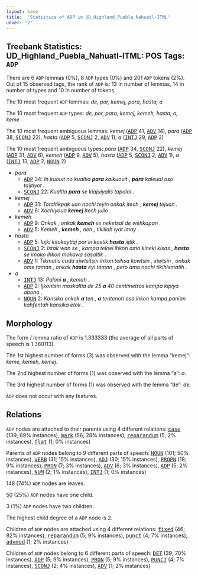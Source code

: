```yaml
---
layout: base
title:  'Statistics of ADP in UD_Highland_Puebla_Nahuatl-ITML'
udver: '2'
---
```


## Treebank Statistics: UD_Highland_Puebla_Nahuatl-ITML: POS Tags: `ADP`

There are 6 `ADP` lemmas (0%), 8 `ADP` types (0%) and 201 `ADP` tokens (2%).
Out of 15 observed tags, the rank of `ADP` is: 13 in number of lemmas, 14 in number of types and 10 in number of tokens.

The 10 most frequent `ADP` lemmas: <em>de, por, kemej, para, hasta, a</em>

The 10 most frequent `ADP` types:  <em>de, por, para, kemej, kemeh, hasta, a, keme</em>

The 10 most frequent ambiguous lemmas: <em>kemej</em> (<tt><a href="azz_itml-pos-ADP.html">ADP</a></tt> 41, <tt><a href="azz_itml-pos-ADV.html">ADV</a></tt> 14), <em>para</em> (<tt><a href="azz_itml-pos-ADP.html">ADP</a></tt> 38, <tt><a href="azz_itml-pos-SCONJ.html">SCONJ</a></tt> 22), <em>hasta</em> (<tt><a href="azz_itml-pos-ADP.html">ADP</a></tt> 5, <tt><a href="azz_itml-pos-SCONJ.html">SCONJ</a></tt> 2, <tt><a href="azz_itml-pos-ADV.html">ADV</a></tt> 1), <em>a</em> (<tt><a href="azz_itml-pos-INTJ.html">INTJ</a></tt> 29, <tt><a href="azz_itml-pos-ADP.html">ADP</a></tt> 2)

The 10 most frequent ambiguous types:  <em>para</em> (<tt><a href="azz_itml-pos-ADP.html">ADP</a></tt> 34, <tt><a href="azz_itml-pos-SCONJ.html">SCONJ</a></tt> 22), <em>kemej</em> (<tt><a href="azz_itml-pos-ADP.html">ADP</a></tt> 31, <tt><a href="azz_itml-pos-ADV.html">ADV</a></tt> 6), <em>kemeh</em> (<tt><a href="azz_itml-pos-ADP.html">ADP</a></tt> 9, <tt><a href="azz_itml-pos-ADV.html">ADV</a></tt> 5), <em>hasta</em> (<tt><a href="azz_itml-pos-ADP.html">ADP</a></tt> 5, <tt><a href="azz_itml-pos-SCONJ.html">SCONJ</a></tt> 2, <tt><a href="azz_itml-pos-ADV.html">ADV</a></tt> 1), <em>a</em> (<tt><a href="azz_itml-pos-INTJ.html">INTJ</a></tt> 13, <tt><a href="azz_itml-pos-ADP.html">ADP</a></tt> 2, <tt><a href="azz_itml-pos-NOUN.html">NOUN</a></tt> 2)


* <em>para</em>
  * <tt><a href="azz_itml-pos-ADP.html">ADP</a></tt> 34: <em>In kuouit no kualtia <b>para</b> kalkuouit , <b>para</b> kaleual oso taijtiyot .</em>
  * <tt><a href="azz_itml-pos-SCONJ.html">SCONJ</a></tt> 22: <em>Kualtia <b>para</b> se kiajuiyalis tapalol .</em>
* <em>kemej</em>
  * <tt><a href="azz_itml-pos-ADP.html">ADP</a></tt> 31: <em>Totaltikpak uan nochi teyin onkak itech , <b>kemej</b> tejuan .</em>
  * <tt><a href="azz_itml-pos-ADV.html">ADV</a></tt> 6: <em>Xochiyoua <b>kemej</b> itech julio .</em>
* <em>kemeh</em>
  * <tt><a href="azz_itml-pos-ADP.html">ADP</a></tt> 9: <em>Onkak , onkak <b>kemeh</b> se neketsal de wehkapan .</em>
  * <tt><a href="azz_itml-pos-ADV.html">ADV</a></tt> 5: <em>Kemeh , <b>kemeh</b> , nen , tikiliah iyat imay .</em>
* <em>hasta</em>
  * <tt><a href="azz_itml-pos-ADP.html">ADP</a></tt> 5: <em>Iujki kitokaytiaj por in kostik <b>hasta</b> iijtik .</em>
  * <tt><a href="azz_itml-pos-SCONJ.html">SCONJ</a></tt> 2: <em>Istak wan se , kampa tekwi ihkon amo kineki kisas , <b>hasta</b> se imako ihkon mokawa sasaltik .</em>
  * <tt><a href="azz_itml-pos-ADV.html">ADV</a></tt> 1: <em>Tikmatis cada xiwtsitsin ihkon teihsa kowtsin , xiwtsin , onkak ome taman , onkak <b>hasta</b> eyi taman , pero amo nochi tikihixmatih .</em>
* <em>a</em>
  * <tt><a href="azz_itml-pos-INTJ.html">INTJ</a></tt> 13: <em>Palani <b>a</b> , kemah .</em>
  * <tt><a href="azz_itml-pos-ADP.html">ADP</a></tt> 2: <em>Ijkontsin moskaltia de 25 <b>a</b> 40 centímetros kampa kipiya abono .</em>
  * <tt><a href="azz_itml-pos-NOUN.html">NOUN</a></tt> 2: <em>Kansika onkak <b>a</b> ten , <b>a</b> tentenoh oso ihkon kampa panian kahfentah kansika etok .</em>

## Morphology

The form / lemma ratio of `ADP` is 1.333333 (the average of all parts of speech is 1.380113).

The 1st highest number of forms (3) was observed with the lemma “kemej”: <em>keme, kemeh, kemej</em>.

The 2nd highest number of forms (1) was observed with the lemma “a”: <em>a</em>.

The 3rd highest number of forms (1) was observed with the lemma “de”: <em>de</em>.

`ADP` does not occur with any features.


## Relations

`ADP` nodes are attached to their parents using 4 different relations: <tt><a href="azz_itml-dep-case.html">case</a></tt> (139; 69% instances), <tt><a href="azz_itml-dep-mark.html">mark</a></tt> (56; 28% instances), <tt><a href="azz_itml-dep-reparandum.html">reparandum</a></tt> (5; 2% instances), <tt><a href="azz_itml-dep-flat.html">flat</a></tt> (1; 0% instances)

Parents of `ADP` nodes belong to 9 different parts of speech: <tt><a href="azz_itml-pos-NOUN.html">NOUN</a></tt> (101; 50% instances), <tt><a href="azz_itml-pos-VERB.html">VERB</a></tt> (31; 15% instances), <tt><a href="azz_itml-pos-ADJ.html">ADJ</a></tt> (30; 15% instances), <tt><a href="azz_itml-pos-PROPN.html">PROPN</a></tt> (18; 9% instances), <tt><a href="azz_itml-pos-PRON.html">PRON</a></tt> (7; 3% instances), <tt><a href="azz_itml-pos-ADV.html">ADV</a></tt> (6; 3% instances), <tt><a href="azz_itml-pos-ADP.html">ADP</a></tt> (5; 2% instances), <tt><a href="azz_itml-pos-NUM.html">NUM</a></tt> (2; 1% instances), <tt><a href="azz_itml-pos-INTJ.html">INTJ</a></tt> (1; 0% instances)

148 (74%) `ADP` nodes are leaves.

50 (25%) `ADP` nodes have one child.

3 (1%) `ADP` nodes have two children.

The highest child degree of a `ADP` node is 2.

Children of `ADP` nodes are attached using 4 different relations: <tt><a href="azz_itml-dep-fixed.html">fixed</a></tt> (46; 82% instances), <tt><a href="azz_itml-dep-reparandum.html">reparandum</a></tt> (5; 9% instances), <tt><a href="azz_itml-dep-punct.html">punct</a></tt> (4; 7% instances), <tt><a href="azz_itml-dep-advmod.html">advmod</a></tt> (1; 2% instances)

Children of `ADP` nodes belong to 6 different parts of speech: <tt><a href="azz_itml-pos-DET.html">DET</a></tt> (39; 70% instances), <tt><a href="azz_itml-pos-ADP.html">ADP</a></tt> (5; 9% instances), <tt><a href="azz_itml-pos-PRON.html">PRON</a></tt> (5; 9% instances), <tt><a href="azz_itml-pos-PUNCT.html">PUNCT</a></tt> (4; 7% instances), <tt><a href="azz_itml-pos-SCONJ.html">SCONJ</a></tt> (2; 4% instances), <tt><a href="azz_itml-pos-ADV.html">ADV</a></tt> (1; 2% instances)

